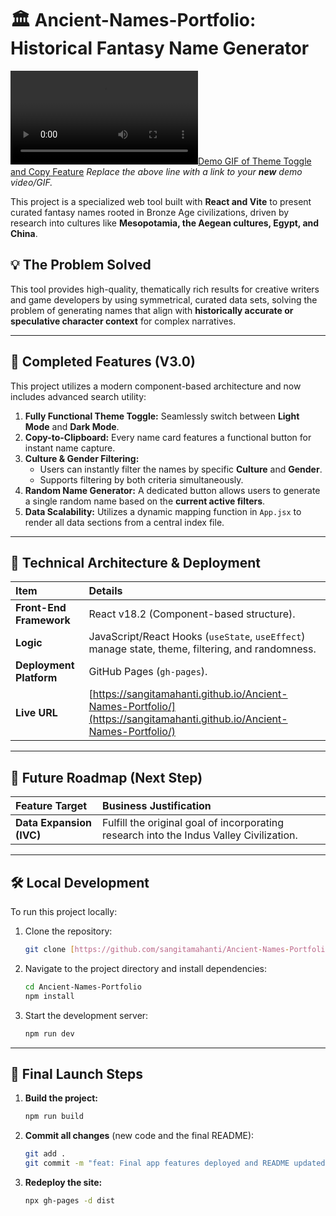 # 🏛️ Ancient-Names-Portfolio: Historical Fantasy Name Generator

[![Demo GIF of Theme Toggle and Copy Feature](public/images/demo.mp4)](https://github.com/sangitamahanti/Ancient-Names-Portfolio)
*Replace the above line with a link to your **new** demo video/GIF.*

This project is a specialized web tool built with **React and Vite** to present curated fantasy names rooted in Bronze Age civilizations, driven by research into cultures like **Mesopotamia, the Aegean cultures, Egypt, and China**.

## 💡 The Problem Solved

This tool provides high-quality, thematically rich results for creative writers and game developers by using symmetrical, curated data sets, solving the problem of generating names that align with **historically accurate or speculative character context** for complex narratives.

---

## 🌟 Completed Features (V3.0)

This project utilizes a modern component-based architecture and now includes advanced search utility:

1. **Fully Functional Theme Toggle:** Seamlessly switch between **Light Mode** and **Dark Mode**.
2. **Copy-to-Clipboard:** Every name card features a functional button for instant name capture.
3. **Culture & Gender Filtering:**
    * Users can instantly filter the names by specific **Culture** and **Gender**.
    * Supports filtering by both criteria simultaneously.
4. **Random Name Generator:** A dedicated button allows users to generate a single random name based on the **current active filters**.
5. **Data Scalability:** Utilizes a dynamic mapping function in `App.jsx` to render all data sections from a central index file.

---

## 🚀 Technical Architecture & Deployment

| Item | Details |
| :--- | :--- |
| **Front-End Framework** | React v18.2 (Component-based structure). |
| **Logic** | JavaScript/React Hooks (`useState`, `useEffect`) manage state, theme, filtering, and randomness. |
| **Deployment Platform** | GitHub Pages (`gh-pages`). |
| **Live URL** | [https://sangitamahanti.github.io/Ancient-Names-Portfolio/](https://sangitamahanti.github.io/Ancient-Names-Portfolio/) |

---

## 🎯 Future Roadmap (Next Step)

| Feature Target | Business Justification |
| :--- | :--- |
| **Data Expansion (IVC)** | Fulfill the original goal of incorporating research into the Indus Valley Civilization. |

---

## 🛠️ Local Development

To run this project locally:

1. Clone the repository:

    ```bash
    git clone [https://github.com/sangitamahanti/Ancient-Names-Portfolio.git](https://github.com/sangitamahanti/Ancient-Names-Portfolio.git)
    ```

2. Navigate to the project directory and install dependencies:

    ```bash
    cd Ancient-Names-Portfolio
    npm install
    ```

3. Start the development server:

    ```bash
    npm run dev
    ```

---

## 📢 Final Launch Steps

1. **Build the project:**

    ```bash
    npm run build
    ```

2. **Commit all changes** (new code and the final README):

    ```bash
    git add .
    git commit -m "feat: Final app features deployed and README updated to V3.0"
    ```

3. **Redeploy the site:**

    ```bash
    npx gh-pages -d dist
    ```
